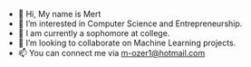 - 👋 Hi, My name is Mert
- 👀 I’m interested in Computer Science and Entrepreneurship. 
- 🌱 I am currently a sophomore at college.
- 💞️ I’m looking to collaborate on Machine Learning projects.
- 📫 You can connect me via m-ozer1@hotmail.com
